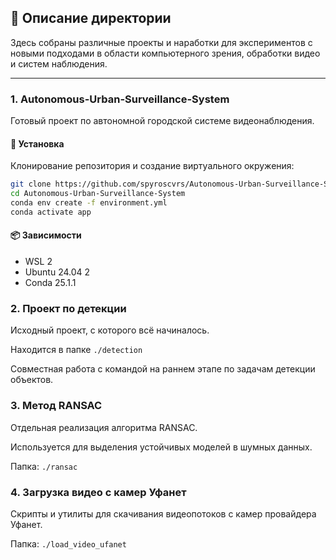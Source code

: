 ## 📁 Описание директории

Здесь собраны различные проекты и наработки для экспериментов с новыми подходами в области компьютерного зрения, обработки видео и систем наблюдения.

---

### 1. **Autonomous-Urban-Surveillance-System**

Готовый проект по автономной городской системе видеонаблюдения.

#### 🔧 Установка

Клонирование репозитория и создание виртуального окружения:

```bash
git clone https://github.com/spyroscvrs/Autonomous-Urban-Surveillance-System.git
cd Autonomous-Urban-Surveillance-System
conda env create -f environment.yml
conda activate app
```
#### 📦 Зависимости
- WSL 2
- Ubuntu 24.04 2
- Conda 25.1.1

### 2. Проект по детекции
Исходный проект, с которого всё начиналось.

Находится в папке ``./detection``

Совместная работа с командой на раннем этапе по задачам детекции объектов.
### 3. Метод RANSAC
Отдельная реализация алгоритма RANSAC.

Используется для выделения устойчивых моделей в шумных данных.

Папка: ``./ransac``
### 4. Загрузка видео с камер Уфанет
Скрипты и утилиты для скачивания видеопотоков с камер провайдера Уфанет.

Папка: ``./load_video_ufanet``